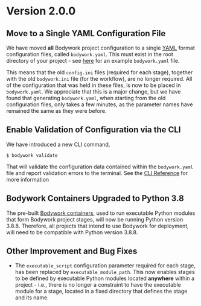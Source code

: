 # Version 2.0.0

## Move to a Single YAML Configuration File

We have moved **all** Bodywork project configuration to a single [YAML](https://en.wikipedia.org/wiki/YAML) format configuration files, called `bodywork.yaml`. This must exist in the root directory of your project - see [here](https://github.com/bodywork-ml/bodywork-ml-pipeline-project/blob/master/bodywork.yaml) for an example `bodywork.yaml` file.

This means that the old `config.ini` files (required for each stage), together with the old `bodywork.ini` file (for the workflow), are no longer required. All of the configuration that was held in these files, is now to be placed in `bodywork.yaml`. We appreciate that this is a major change, but we have found that generating `bodywork.yaml`, when starting from the old configuration files, only takes a few minutes, as the parameter names have remained the same as they were before.

## Enable Validation of Configuration via the CLI

We have introduced a new CLI command,

```shell
$ bodywork validate
```

That will validate the configuration data contained within the `bodywork.yaml` file and report validation errors to the terminal. See the [CLI Reference](../../cli_reference.md#validate-configuration-file) for more information

## Bodywork Containers Upgraded to Python 3.8

The pre-built [Bodywork containers](https://hub.docker.com/r/bodyworkml/bodywork-core), used to run executable Python modules that form Bodywork project stages, will now be running Python version 3.8.8. Therefore, all projects that intend to use Bodywork for deployment, will need to be compatible with Python version 3.8.8.

## Other Improvement and Bug Fixes

- The `executable_script` configuration parameter required for each stage, has been replaced by `executable_module_path`. This now enables stages to be defined by executable Python modules located **anywhere** within a project - i.e., there is no longer a constraint to have the executable module for a stage, located in a fixed directory that defines the stage and its name.
